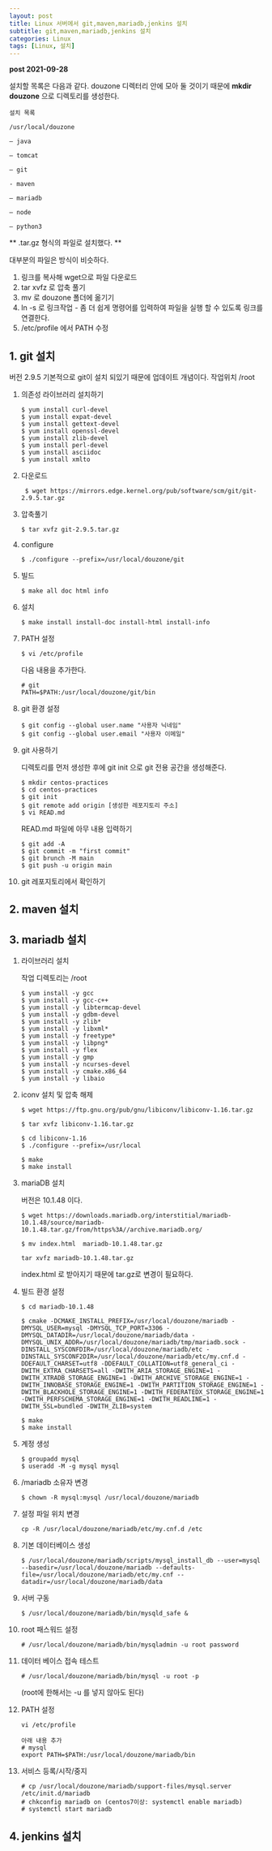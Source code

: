 ```yaml
---
layout: post
title: Linux 서버에서 git,maven,mariadb,jenkins 설치
subtitle: git,maven,mariadb,jenkins 설치
categories: Linux
tags: [Linux, 설치]
---
```




**post 2021-09-28**

설치할 목록은 다음과 같다. douzone 디렉터리 안에 모아 둘 것이기 때문에
**mkdir douzone** 으로 디렉토리를 생성한다.

```
설치 목록

/usr/local/douzone

— java

— tomcat

— git

- maven

— mariadb

— node

— python3

```

** .tar.gz 형식의 파일로 설치했다. **

대부분의 파일은 방식이 비슷하다.
1. 링크를 복사해 wget으로 파일 다운로드
2. tar xvfz 로 압축 풀기
3. mv 로 douzone 폴더에 옮기기
4. ln -s 로 링크작업 - 좀 더 쉽게 명령어를 입력하여 파일을 실행 할 수 있도록 링크를 연결한다. 
5. /etc/profile 에서 PATH 수정 


## 1. git 설치
버전 2.9.5
기본적으로 git이 설치 되있기 때문에 업데이트 개념이다.
작업위치 /root

1. 의존성 라이브러리 설치하기
    ```
    $ yum install curl-devel
    $ yum install expat-devel
    $ yum install gettext-devel
    $ yum install openssl-devel
    $ yum install zlib-devel
    $ yum install perl-devel
	$ yum install asciidoc
	$ yum install xmlto
    ```
2. 다운로드
    ```
     $ wget https://mirrors.edge.kernel.org/pub/software/scm/git/git-2.9.5.tar.gz
    ```

3. 압축풀기

    ```
    $ tar xvfz git-2.9.5.tar.gz
    ```

4. configure 
    ```
    $ ./configure --prefix=/usr/local/douzone/git
    ```

5. 빌드
    ```
    $ make all doc html info
    ```

6. 설치
    ```
    $ make install install-doc install-html install-info
    ```

7. PATH 설정
    ```
    $ vi /etc/profile
    ```
    다음 내용을 추가한다.

    ```
    # git
    PATH=$PATH:/usr/local/douzone/git/bin
    ```

8. git 환경 설정
    ```
    $ git config --global user.name "사용자 닉네임"
    $ git config --global user.email "사용자 이메일"
    ```

9. git 사용하기

    디렉토리를 먼저 생성한 후에 git init 으로 git 전용 공간을 생성해준다.

    ```
    $ mkdir centos-practices
    $ cd centos-practices
    $ git init
    $ git remote add origin [생성한 레포지토리 주소]
    $ vi READ.md
    ```
    
    READ.md 파일에 아무 내용 입력하기
    
    ```
    $ git add -A
    $ git commit -m "first commit"
    $ git brunch -M main
    $ git push -u origin main
    ```
10. git 레포지토리에서 확인하기

## 2. maven 설치



## 3. mariadb 설치

1. 라이브러리 설치

    작업 디렉토리는 /root

    ```
    $ yum install -y gcc
    $ yum install -y gcc-c++
    $ yum install -y libtermcap-devel
    $ yum install -y gdbm-devel
    $ yum install -y zlib*
    $ yum install -y libxml*
    $ yum install -y freetype*
    $ yum install -y libpng*
    $ yum install -y flex
    $ yum install -y gmp
    $ yum install -y ncurses-devel
    $ yum install -y cmake.x86_64
    $ yum install -y libaio
    ```

2. iconv 설치 및 압축 해제

    ```
    $ wget https://ftp.gnu.org/pub/gnu/libiconv/libiconv-1.16.tar.gz

    $ tar xvfz libiconv-1.16.tar.gz

    $ cd libiconv-1.16 
    $ ./configure --prefix=/usr/local

    $ make 
    $ make install
    ```

3. mariaDB 설치

    버전은 10.1.48 이다.

    ```
    $ wget https://downloads.mariadb.org/interstitial/mariadb-10.1.48/source/mariadb-10.1.48.tar.gz/from/https%3A//archive.mariadb.org/

    $ mv index.html  mariadb-10.1.48.tar.gz

    tar xvfz mariadb-10.1.48.tar.gz
    ```

    index.html 로 받아지기 때문에 tar.gz로 변경이 필요하다. 


4. 빌드 환경 설정

    ```
    $ cd mariadb-10.1.48

    $ cmake -DCMAKE_INSTALL_PREFIX=/usr/local/douzone/mariadb -DMYSQL_USER=mysql -DMYSQL_TCP_PORT=3306 -DMYSQL_DATADIR=/usr/local/douzone/mariadb/data -DMYSQL_UNIX_ADDR=/usr/local/douzone/mariadb/tmp/mariadb.sock -DINSTALL_SYSCONFDIR=/usr/local/douzone/mariadb/etc -DINSTALL_SYSCONF2DIR=/usr/local/douzone/mariadb/etc/my.cnf.d -DDEFAULT_CHARSET=utf8 -DDEFAULT_COLLATION=utf8_general_ci -DWITH_EXTRA_CHARSETS=all -DWITH_ARIA_STORAGE_ENGINE=1 -DWITH_XTRADB_STORAGE_ENGINE=1 -DWITH_ARCHIVE_STORAGE_ENGINE=1 -DWITH_INNOBASE_STORAGE_ENGINE=1 -DWITH_PARTITION_STORAGE_ENGINE=1 -DWITH_BLACKHOLE_STORAGE_ENGINE=1 -DWITH_FEDERATEDX_STORAGE_ENGINE=1 -DWITH_PERFSCHEMA_STORAGE_ENGINE=1 -DWITH_READLINE=1 -DWITH_SSL=bundled -DWITH_ZLIB=system

    $ make
    $ make install
    ```


5. 계정 생성

    ```
    $ groupadd mysql
    $ useradd -M -g mysql mysql
    ```

6. /mariadb 소유자 변경

    ```
    $ chown -R mysql:mysql /usr/local/douzone/mariadb
    ```

7. 설정 파일 위치 변경

    ```
    cp -R /usr/local/douzone/mariadb/etc/my.cnf.d /etc
    ```


8. 기본 데이터베이스 생성

    ```
    $ /usr/local/douzone/mariadb/scripts/mysql_install_db --user=mysql --basedir=/usr/local/douzone/mariadb --defaults-file=/usr/local/douzone/mariadb/etc/my.cnf --datadir=/usr/local/douzone/mariadb/data
    ```


9. 서버 구동

    ```
    $ /usr/local/douzone/mariadb/bin/mysqld_safe &
    ```

10. root 패스워드 설정

    ```
    # /usr/local/douzone/mariadb/bin/mysqladmin -u root password
    ```

11. 데이터 베이스 접속 테스트

    ```
    # /usr/local/douzone/mariadb/bin/mysql -u root -p
    ```

    (root에 한해서는 -u 를 넣지 않아도 된다)

12. PATH 설정
    ```
    vi /etc/profile

    아래 내용 추가
    # mysql
    export PATH=$PATH:/usr/local/douzone/mariadb/bin
    ```


12. 서비스 등록/시작/중지
    ```
    # cp /usr/local/douzone/mariadb/support-files/mysql.server /etc/init.d/mariadb
    # chkconfig mariadb on (centos7이상: systemctl enable mariadb)
    # systemctl start mariadb
    ```

## 4. jenkins 설치